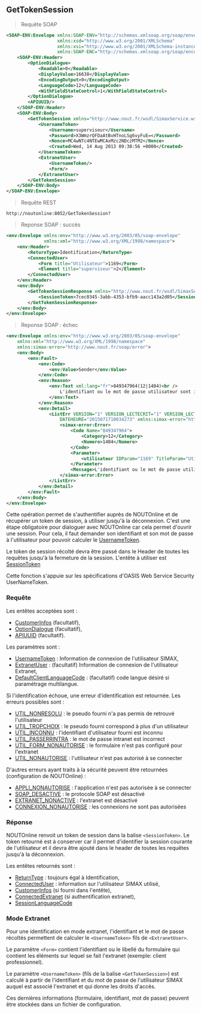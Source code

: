 
## GetTokenSession


> Requête SOAP

```xml
<SOAP-ENV:Envelope xmlns:SOAP-ENV="http://schemas.xmlsoap.org/soap/envelope/"
                   xmlns:xsd="http://www.w3.org/2001/XMLSchema"
                   xmlns:xsi="http://www.w3.org/2001/XMLSchema-instance"
                   xmlns:SOAP-ENC="http://schemas.xmlsoap.org/soap/encoding/">
    <SOAP-ENV:Header>
        <OptionDialogue>
            <Readable>0</Readable>
            <DisplayValue>16638</DisplayValue>
            <EncodingOutput>0</EncodingOutput>
            <LanguageCode>12</LanguageCode>
            <WithFieldStateControl>1</WithFieldStateControl>
        </OptionDialogue>
        <APIUUID/>
    </SOAP-ENV:Header>
    <SOAP-ENV:Body>
        <GetTokenSession xmlns="http://www.nout.fr/wsdl/SimaxService.wsdl/">
            <UsernameToken>
                <Username>superviseur</Username>
                <Password>X3WmzrQFDaAtBvHTnoLSg6vyFuE=</Password>
                <Nonce>MC4wNTc4NTEwMCAxMzc2NDczMTM2</Nonce>
                <Created>Wed, 14 Aug 2013 09:38:56 +0000</Created>
            </UsernameToken>
            <ExtranetUser>
                <UsernameToken/>
                <Form/>
            </ExtranetUser>
        </GetTokenSession>
    </SOAP-ENV:Body>
</SOAP-ENV:Envelope>
```

> Requête REST

```http
http://noutonline:8052/GetTokenSession?
```

> Reponse SOAP : succès

```xml
<env:Envelope xmlns:env="http://www.w3.org/2003/05/soap-envelope"
              xmlns:xml="http://www.w3.org/XML/1998/namespace">
    <env:Header>
        <ReturnType>Identification</ReturnType>
        <ConnectedUser>
            <Form title="Utilisateur">1169</Form>
            <Element title="superviseur">2</Element>
        </ConnectedUser>
    </env:Header>
    <env:Body>
        <GetTokenSessionResponse xmlns="http://www.nout.fr/wsdl/SimaxService.wsdl/">
            <SessionToken>7cec0345-3abb-4353-bfb9-aacc143a2d05</SessionToken>
        </GetTokenSessionResponse>
    </env:Body>
</env:Envelope>
```


> Reponse SOAP : échec

```xml
<env:Envelope xmlns:env="http://www.w3.org/2003/05/soap-envelope"
    xmlns:xml="http://www.w3.org/XML/1998/namespace"
    xmlns:simax-error="http://www.nout.fr/soap/error">
    <env:Body>
        <env:Fault>
            <env:Code>
                <env:Value>Sender</env:Value>
            </env:Code>
            <env:Reason>
                <env:Text xml:lang="fr">849347964(12|1404)<br />
                    L'identifiant ou le mot de passe utilisateur sont incorrects.<ul><li>Paramètre 1169(Utilisateur) ; Valeur dfqsdf</li></ul>
                </env:Text>
            </env:Reason>
            <env:Detail>
                <ListErr VERSION="1" VERSION_LECTECRIT="1" VERSION_LECTURE="1"
                    DATEHEURE="2015071710034273" xmlns:simax-error="http://www.nout.fr/soap/error">
                    <simax-error:Error>
                        <Code Name="849347964">
                            <Category>12</Category>
                            <Numero>1404</Numero>
                        </Code>
                        <Parameter>
                            <utilisateur IDParam="1169" TitleParam="Utilisateur" TitleElem="super viseur" />
                        </Parameter>
                        <Message>L'identifiant ou le mot de passe utilisateur sont incorrects.</Message>
                    </simax-error:Error>
                </ListErr>
            </env:Detail>
        </env:Fault>
    </env:Body>
</env:Envelope>
```

Cette opération permet de s'authentifier auprès de NOUTOnline et de récupérer un token de session, 
à utiliser jusqu'à la déconnexion. C'est une étape obligatoire pour dialoguer avec NOUTOnline 
car cela permet d'ouvrir une session. Pour cela, il faut demander son identifiant et son mot de passe à 
l'utilisateur pour pouvoir calculer le [UsernameToken](#usernametoken).

Le token de session récolté devra être passé dans le Header de toutes les requêtes jusqu'à la fermeture de la session. 
L'entête à utiliser est [SessionToken](#sessiontoken)

Cette fonction s'appuie sur les spécifications d'OASIS Web Service Security UserNameToken.

### Requête


Les entêtes acceptées sont :

* [CustomerInfos](#customerinfos) (facultatif),
* [OptionDialogue](#optiondialogue) (facultatif),
* [APIUUID](#apiuuid) (facultatif).

Les paramètres sont :

* [UsernameToken](#usernametoken) : Information de connexion de l'utilisateur SIMAX,
* [ExtranetUser](#extranetuser) : (facultatif) Information de connexion de l'utilisateur Extranet,
* [DefaultClientLanguageCode](#defaultclientlanguagecode) : (facultatif) code langue désiré si paramétrage multilangue.

Si l'identification échoue, une erreur d'identification est retournée. Les erreurs possibles sont :

* [UTIL_NONRESOLU](#erreur_util_non_resolu) : le pseudo fourni n'a pas permis de retrouvé l'utilisateur
* [UTIL_TROPCHOIX](#erreur_util_tropchoix) : le pseudo fourni correspond à plus d'un utilisateur
* [UTIL_INCONNU](#erreur_util_inconnu) : l'identifiant d'utilisateur fourni est inconnu
* [UTIL_PASSERRINTRA](#erreur_util_passerrintra) : le mot de passe intranet est incorrect
* [UTIL_FORM_NONAUTORISE](#erreur_util_form_nonautorise) : le formulaire n'est pas configuré pour l'extranet
* [UTIL_NONAUTORISE](#erreur_util_nonautorise) : l'utilisateur n'est pas autorisé à se connecter

D'autres erreurs ayant traits à la sécurité peuvent être retournées (configuration de NOUTOnline) :

* [APPLI_NONAUTORISE](#erreur_appli_nonautorise) : l'application n'est pas autorisée à se connecter
* [SOAP_DESACTIVE](#erreur_soap_desactive) : le protocole SOAP est désactivé
* [EXTRANET_NONACTIVE](#erreur_extranet_nonactive) : l'extranet est désactivé
* [CONNEXION_NONAUTORISE](#erreur_connexion_nonautorise) : les connexions ne sont pas autorisées

### Réponse

NOUTOnline renvoit un token de session dans la balise `<SessionToken>`.
Le token retourné est à conserver car il permet d'identifier la session courante de l'utilisateur et il devra être 
ajouté dans le header de toutes les requêtes jusqu'à la déconnexion.

Les entêtes retournés sont :

* [ReturnType](#returntype) : toujours égal à Identification,
* [ConnectedUser](#connecteduser) : information sur l'utilisateur SIMAX utilisé,
* [CustomerInfos](#customerinfos) (si fourni dans l'entête),
* [ConnectedExtranet](#connectedextranet) (si authentification extranet),
* [SessionLanguageCode](#sessionlanguagecode)

### Mode Extranet

Pour une identification en mode extranet, l'identifiant et le mot de passe récoltés permettent de calculer le 
`<UsernameToken>` fils de `<ExtranetUser>`.

Le paramètre `<Form>` contient l'identifiant ou le libellé du formulaire qui contient les éléments sur lequel se fait 
l'extranet (exemple: client professionnel).

Le paramètre `<UsernameToken>` (fils de la balise `<GetTokenSession>`) est calculé à partir de l'identifiant et 
du mot de passe de l'utilisateur SIMAX auquel est associé l'extranet et qui donne les droits d'accès.

Ces dernières informations (formulaire, identifiant, mot de passe) peuvent être stockées 
dans un fichier de configuration.

